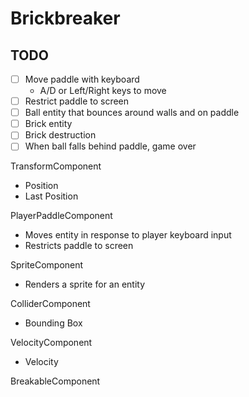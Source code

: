 # Brickbreaker

## TODO
- [ ] Move paddle with keyboard
    - A/D or Left/Right keys to move
- [ ] Restrict paddle to screen
- [ ] Ball entity that bounces around walls and on paddle
- [ ] Brick entity
- [ ] Brick destruction
- [ ] When ball falls behind paddle, game over

TransformComponent
- Position
- Last Position

PlayerPaddleComponent
- Moves entity in response to player keyboard input
- Restricts paddle to screen

SpriteComponent
- Renders a sprite for an entity

ColliderComponent
- Bounding Box

VelocityComponent
- Velocity

BreakableComponent
